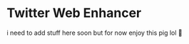 Twitter Web Enhancer
==================

i need to add stuff here soon but for now enjoy this pig lol 🐷

